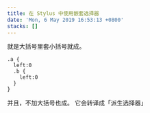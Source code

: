 ```yaml
---
title: 在 Stylus 中使用嵌套选择器
date: 'Mon, 6 May 2019 16:53:13 +0800'
stacks: []
---
```


就是大括号里套小括号就成。
```
.a {
  left:0
  .b {
    left:0
  }
}
```
并且，不加大括号也成。
它会转译成「派生选择器」


